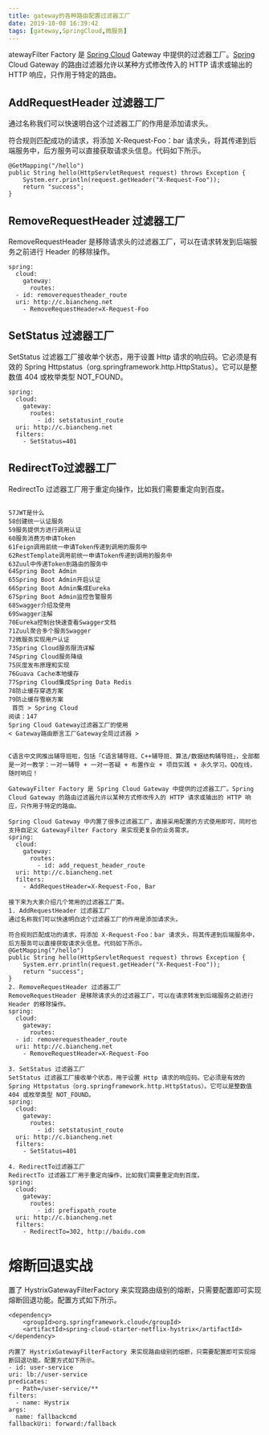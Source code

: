 ```yaml
---
title: gateway的各种路由配置过滤器工厂
date: 2019-10-08 16:39:42
tags: [gateway,SpringCloud,微服务]
---
```


atewayFilter Factory 是 [Spring Cloud](http://c.biancheng.net/spring_cloud/) Gateway 中提供的过滤器工厂。[Spring](http://c.biancheng.net/spring/) Cloud Gateway 的路由过滤器允许以某种方式修改传入的 HTTP 请求或输出的 HTTP 响应，只作用于特定的路由。

## AddRequestHeader 过滤器工厂

  通过名称我们可以快速明白这个过滤器工厂的作用是添加请求头。

符合规则匹配成功的请求，将添加 X-Request-Foo：bar 请求头，将其传递到后端服务中，后方服务可以直接获取请求头信息。代码如下所示。  

```
@GetMapping("/hello")
public String hello(HttpServletRequest request) throws Exception {
    System.err.println(request.getHeader("X-Request-Foo"));
    return "success";
}
```

<!--more-->

## RemoveRequestHeader 过滤器工厂

RemoveRequestHeader 是移除请求头的过滤器工厂，可以在请求转发到后端服务之前进行 Header 的移除操作。

```
spring:
  cloud:
    gateway:
      routes:
  - id: removerequestheader_route
  uri: http://c.biancheng.net
    - RemoveRequestHeader=X-Request-Foo
```

## SetStatus 过滤器工厂

SetStatus 过滤器工厂接收单个状态，用于设置 Http 请求的响应码。它必须是有效的 Spring Httpstatus（org.springframework.http.HttpStatus）。它可以是整数值 404 或枚举类型 NOT_FOUND。

```
spring:
  cloud:
    gateway:
      routes:
        - id: setstatusint_route
  uri: http://c.biancheng.net
  filters:
    - SetStatus=401
```

## RedirectTo过滤器工厂

RedirectTo 过滤器工厂用于重定向操作，比如我们需要重定向到百度。

```

57JWT是什么
58创建统一认证服务
59服务提供方进行调用认证
60服务消费方申请Token
61Feign调用前统一申请Token传递到调用的服务中
62RestTemplate调用前统一申请Token传递到调用的服务中
63Zuul中传递Token到路由的服务中
64Spring Boot Admin
65Spring Boot Admin开启认证
66Spring Boot Admin集成Eureka
67Spring Boot Admin监控告警服务
68Swagger介绍及使用
69Swagger注解
70Eureka控制台快速查看Swagger文档
71Zuul聚合多个服务Swagger
72微服务实现用户认证
73Spring Cloud服务限流详解
74Spring Cloud服务降级
75灰度发布原理和实现
76Guava Cache本地缓存
77Spring Cloud集成Spring Data Redis
78防止缓存穿透方案
79防止缓存雪崩方案
 首页 > Spring Cloud
阅读：147
Spring Cloud Gateway过滤器工厂的使用
< Gateway路由断言工厂Gateway全局过滤器 >


C语言中文网推出辅导班啦，包括「C语言辅导班、C++辅导班、算法/数据结构辅导班」，全部都是一对一教学：一对一辅导 + 一对一答疑 + 布置作业 + 项目实践 + 永久学习。QQ在线，随时响应！

GatewayFilter Factory 是 Spring Cloud Gateway 中提供的过滤器工厂。Spring Cloud Gateway 的路由过滤器允许以某种方式修改传入的 HTTP 请求或输出的 HTTP 响应，只作用于特定的路由。

Spring Cloud Gateway 中内置了很多过滤器工厂，直接采用配置的方式使用即可，同时也支持自定义 GatewayFilter Factory 来实现更复杂的业务需求。
spring:
  cloud:
    gateway:
      routes:
        - id: add_request_header_route
  uri: http://c.biancheng.net
  filters:
    - AddRequestHeader=X-Request-Foo, Bar

接下来为大家介绍几个常用的过滤器工厂类。
1. AddRequestHeader 过滤器工厂
通过名称我们可以快速明白这个过滤器工厂的作用是添加请求头。

符合规则匹配成功的请求，将添加 X-Request-Foo：bar 请求头，将其传递到后端服务中，后方服务可以直接获取请求头信息。代码如下所示。
@GetMapping("/hello")
public String hello(HttpServletRequest request) throws Exception {
    System.err.println(request.getHeader("X-Request-Foo"));
    return "success";
}
2. RemoveRequestHeader 过滤器工厂
RemoveRequestHeader 是移除请求头的过滤器工厂，可以在请求转发到后端服务之前进行 Header 的移除操作。
spring:
  cloud:
    gateway:
      routes:
  - id: removerequestheader_route
  uri: http://c.biancheng.net
    - RemoveRequestHeader=X-Request-Foo

3. SetStatus 过滤器工厂
SetStatus 过滤器工厂接收单个状态，用于设置 Http 请求的响应码。它必须是有效的 Spring Httpstatus（org.springframework.http.HttpStatus）。它可以是整数值 404 或枚举类型 NOT_FOUND。
spring:
  cloud:
    gateway:
      routes:
        - id: setstatusint_route
  uri: http://c.biancheng.net
  filters:
    - SetStatus=401

4. RedirectTo过滤器工厂
RedirectTo 过滤器工厂用于重定向操作，比如我们需要重定向到百度。
spring:
  cloud:
    gateway:
      routes:
        - id: prefixpath_route
  uri: http://c.biancheng.net
  filters:
    - RedirectTo=302, http://baidu.com
```

# 熔断回退实战

置了 HystrixGatewayFilterFactory 来实现路由级别的熔断，只需要配置即可实现熔断回退功能。配置方式如下所示。

````
<dependency>
    <groupId>org.springframework.cloud</groupId>
    <artifactId>spring-cloud-starter-netflix-hystrix</artifactId>
</dependency>

内置了 HystrixGatewayFilterFactory 来实现路由级别的熔断，只需要配置即可实现熔断回退功能。配置方式如下所示。
- id: user-service
uri: lb://user-service
predicates:
  - Path=/user-service/**
filters:
  - name: Hystrix
args:
  name: fallbackcmd
fallbackUri: forward:/fallback
````

